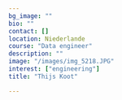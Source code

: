 ```yaml
---
bg_image: ""
bio: ""
contact: []
location: Niederlande
course: "Data engineer"
description: ""
image: "/images/img_5218.JPG"
interest: ["engineering"]
title: "Thijs Koot"

---
```

